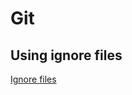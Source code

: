 # Git

## Using ignore files

[Ignore files](https://help.github.com/en/github/using-git/ignoring-files)

